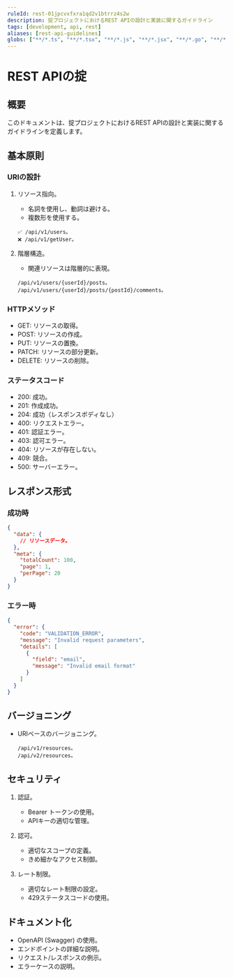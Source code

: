 ```yaml
---
ruleId: rest-01jpcvxfxra1qd2v1btrrz4s2w
description: 掟プロジェクトにおけるREST APIの設計と実装に関するガイドライン
tags: [development, api, rest]
aliases: [rest-api-guidelines]
globs: ["**/*.ts", "**/*.tsx", "**/*.js", "**/*.jsx", "**/*.go", "**/*.rs", "**/*.scala"]
---
```



# REST APIの掟

## 概要

このドキュメントは、掟プロジェクトにおけるREST APIの設計と実装に関するガイドラインを定義します。

## 基本原則

### URIの設計

1. リソース指向。
   - 名詞を使用し、動詞は避ける。
   - 複数形を使用する。

   ```
   ✅ /api/v1/users。
   ❌ /api/v1/getUser。
   ```

2. 階層構造。
   - 関連リソースは階層的に表現。

   ```
   /api/v1/users/{userId}/posts。
   /api/v1/users/{userId}/posts/{postId}/comments。
   ```

### HTTPメソッド

- GET: リソースの取得。
- POST: リソースの作成。
- PUT: リソースの置換。
- PATCH: リソースの部分更新。
- DELETE: リソースの削除。

### ステータスコード

- 200: 成功。
- 201: 作成成功。
- 204: 成功（レスポンスボディなし）
- 400: リクエストエラー。
- 401: 認証エラー。
- 403: 認可エラー。
- 404: リソースが存在しない。
- 409: 競合。
- 500: サーバーエラー。

## レスポンス形式

### 成功時

```json
{
  "data": {
    // リソースデータ。
  },
  "meta": {
    "totalCount": 100,
    "page": 1,
    "perPage": 20
  }
}
```

### エラー時

```json
{
  "error": {
    "code": "VALIDATION_ERROR",
    "message": "Invalid request parameters",
    "details": [
      {
        "field": "email",
        "message": "Invalid email format"
      }
    ]
  }
}
```

## バージョニング

- URIベースのバージョニング。

  ```
  /api/v1/resources。
  /api/v2/resources。
  ```

## セキュリティ

1. 認証。
   - Bearer トークンの使用。
   - APIキーの適切な管理。

2. 認可。
   - 適切なスコープの定義。
   - きめ細かなアクセス制御。

3. レート制限。
   - 適切なレート制限の設定。
   - 429ステータスコードの使用。

## ドキュメント化

- OpenAPI (Swagger) の使用。
- エンドポイントの詳細な説明。
- リクエスト/レスポンスの例示。
- エラーケースの説明。
